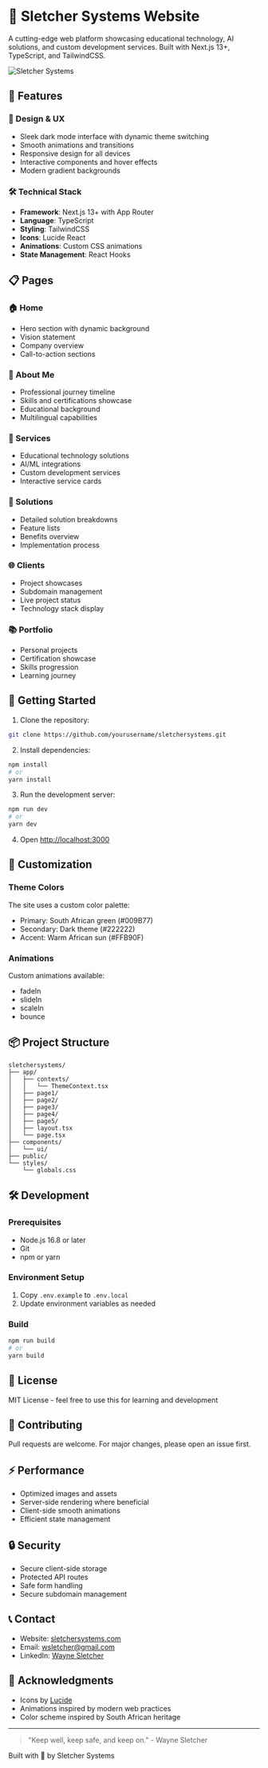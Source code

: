 

# 🚀 Sletcher Systems Website

A cutting-edge web platform showcasing educational technology, AI solutions, and custom development services. Built with Next.js 13+, TypeScript, and TailwindCSS.

![Sletcher Systems](public/hero-bg.jpg)

## 🌟 Features

### 🎨 Design & UX
- Sleek dark mode interface with dynamic theme switching
- Smooth animations and transitions
- Responsive design for all devices
- Interactive components and hover effects
- Modern gradient backgrounds

### 🛠 Technical Stack
- **Framework**: Next.js 13+ with App Router
- **Language**: TypeScript
- **Styling**: TailwindCSS
- **Icons**: Lucide React
- **Animations**: Custom CSS animations
- **State Management**: React Hooks

## 📋 Pages

### 🏠 Home
- Hero section with dynamic background
- Vision statement
- Company overview
- Call-to-action sections

### 👤 About Me
- Professional journey timeline
- Skills and certifications showcase
- Educational background
- Multilingual capabilities

### 💼 Services
- Educational technology solutions
- AI/ML integrations
- Custom development services
- Interactive service cards

### 🎯 Solutions
- Detailed solution breakdowns
- Feature lists
- Benefits overview
- Implementation process

### 🌐 Clients
- Project showcases
- Subdomain management
- Live project status
- Technology stack display

### 📚 Portfolio
- Personal projects
- Certification showcase
- Skills progression
- Learning journey

## 🚀 Getting Started

1. Clone the repository:
```bash
git clone https://github.com/yourusername/sletchersystems.git
```

2. Install dependencies:
```bash
npm install
# or
yarn install
```

3. Run the development server:
```bash
npm run dev
# or
yarn dev
```

4. Open [http://localhost:3000](http://localhost:3000)

## 🎨 Customization

### Theme Colors
The site uses a custom color palette:
- Primary: South African green (#009B77)
- Secondary: Dark theme (#222222)
- Accent: Warm African sun (#FFB90F)

### Animations
Custom animations available:
- fadeIn
- slideIn
- scaleIn
- bounce

## 📦 Project Structure

```
sletchersystems/
├── app/
│   ├── contexts/
│   │   └── ThemeContext.tsx
│   ├── page1/
│   ├── page2/
│   ├── page3/
│   ├── page4/
│   ├── page5/
│   ├── layout.tsx
│   └── page.tsx
├── components/
│   └── ui/
├── public/
└── styles/
    └── globals.css
```

## 🛠 Development

### Prerequisites
- Node.js 16.8 or later
- Git
- npm or yarn

### Environment Setup
1. Copy `.env.example` to `.env.local`
2. Update environment variables as needed

### Build
```bash
npm run build
# or
yarn build
```

## 📜 License
MIT License - feel free to use this for learning and development

## 🤝 Contributing
Pull requests are welcome. For major changes, please open an issue first.

## ⚡️ Performance
- Optimized images and assets
- Server-side rendering where beneficial
- Client-side smooth animations
- Efficient state management

## 🔒 Security
- Secure client-side storage
- Protected API routes
- Safe form handling
- Secure subdomain management

## 📞 Contact
- Website: [sletchersystems.com](https://sletchersystems.com)
- Email: wsletcher@gmail.com
- LinkedIn: [Wayne Sletcher](https://www.linkedin.com/in/waynesletcher)

## 🌟 Acknowledgments
- Icons by [Lucide](https://lucide.dev)
- Animations inspired by modern web practices
- Color scheme inspired by South African heritage

---

> "Keep well, keep safe, and keep on." - Wayne Sletcher

Built with 💚 by Sletcher Systems
```
